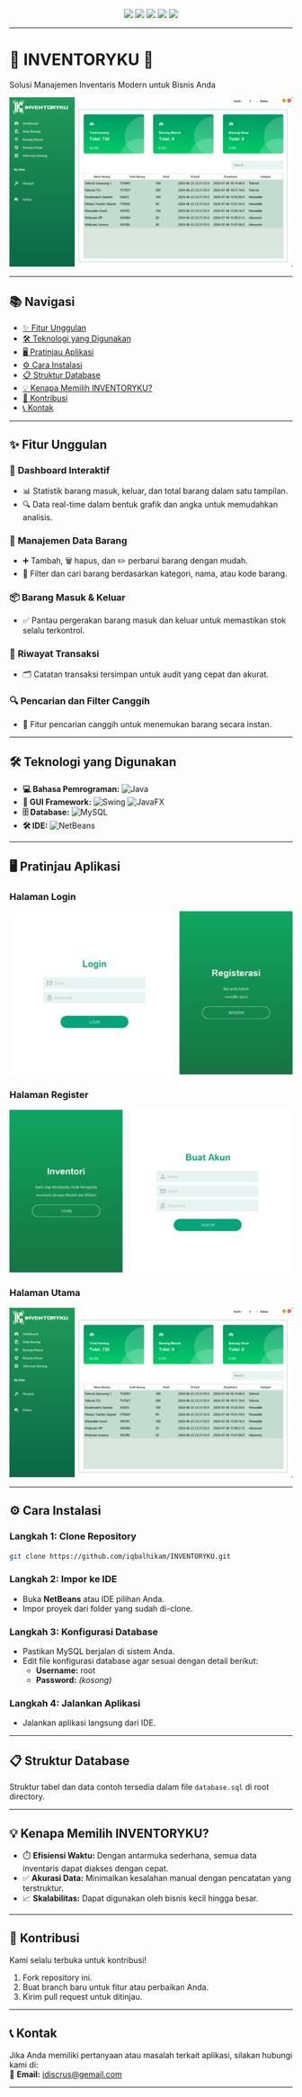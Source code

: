 <p align="center">
  <img src="https://img.shields.io/badge/Java-ED8B00?style=for-the-badge&logo=java&logoColor=white" />
  <img src="https://img.shields.io/badge/Swing-GUI-blue?style=for-the-badge" />
  <img src="https://img.shields.io/badge/JavaFX-8a8a8a?style=for-the-badge" />
  <img src="https://img.shields.io/badge/MySQL-4479A1?style=for-the-badge&logo=mysql&logoColor=white" />
  <img src="https://img.shields.io/badge/NetBeans-1B6AC6?style=for-the-badge&logo=apache-netbeans-ide&logoColor=white" />
</p>

---

# 🌟 **INVENTORYKU** 🌟  
Solusi Manajemen Inventaris Modern untuk Bisnis Anda  

![Logo](Screenshot.png)  

---

## 📚 **Navigasi**  
- [✨ Fitur Unggulan](#-fitur-unggulan)  
- [🛠️ Teknologi yang Digunakan](#️-teknologi-yang-digunakan)  
- [🖥️ Pratinjau Aplikasi](#️-pratinjau-aplikasi)  
- [⚙️ Cara Instalasi](#-cara-instalasi)  
- [📋 Struktur Database](#-struktur-database)  
- [💡 Kenapa Memilih INVENTORYKU?](#-kenapa-memilih-inventoryku)  
- [🤝 Kontribusi](#-kontribusi)  
- [📞 Kontak](#-kontak)  

---

## ✨ **Fitur Unggulan**  
### 🚀 **Dashboard Interaktif**  
- 📊 Statistik barang masuk, keluar, dan total barang dalam satu tampilan.  
- 🔍 Data real-time dalam bentuk grafik dan angka untuk memudahkan analisis.

### 🛒 **Manajemen Data Barang**  
- ➕ Tambah, 🗑️ hapus, dan ✏️ perbarui barang dengan mudah.  
- 🔎 Filter dan cari barang berdasarkan kategori, nama, atau kode barang.  

### 📦 **Barang Masuk & Keluar**  
- ✅ Pantau pergerakan barang masuk dan keluar untuk memastikan stok selalu terkontrol.  

### 📜 **Riwayat Transaksi**  
- 🗂️ Catatan transaksi tersimpan untuk audit yang cepat dan akurat.

### 🔍 **Pencarian dan Filter Canggih**  
- 🔧 Fitur pencarian canggih untuk menemukan barang secara instan.  

---

## 🛠️ **Teknologi yang Digunakan**  
- **💻 Bahasa Pemrograman:** ![Java](https://img.shields.io/badge/Java-ED8B00?style=for-the-badge&logo=java&logoColor=white)  
- **🎨 GUI Framework:** ![Swing](https://img.shields.io/badge/Swing-GUI-blue?style=for-the-badge)  ![JavaFX](https://img.shields.io/badge/JavaFX-8a8a8a?style=for-the-badge)  
- **🗄️ Database:** ![MySQL](https://img.shields.io/badge/MySQL-4479A1?style=for-the-badge&logo=mysql&logoColor=white)  
- **🛠️ IDE:** ![NetBeans](https://img.shields.io/badge/NetBeans-1B6AC6?style=for-the-badge&logo=apache-netbeans-ide&logoColor=white)  

---

## 🖥️ **Pratinjau Aplikasi**  

### **Halaman Login**  
![LOGIN](Login.png)  

### **Halaman Register**  
![REGISTER](Register.png)  

### **Halaman Utama**  
![INVENTORYKU](Screenshot.png)  

---

## ⚙ **Cara Instalasi**  
### Langkah 1: Clone Repository  
```bash  
git clone https://github.com/iqbalhikam/INVENTORYKU.git  
```  

### Langkah 2: Impor ke IDE  
- Buka **NetBeans** atau IDE pilihan Anda.  
- Impor proyek dari folder yang sudah di-clone.  

### Langkah 3: Konfigurasi Database  
- Pastikan MySQL berjalan di sistem Anda.  
- Edit file konfigurasi database agar sesuai dengan detail berikut:  
  - **Username:** root  
  - **Password:** *(kosong)*  

### Langkah 4: Jalankan Aplikasi  
- Jalankan aplikasi langsung dari IDE.  

---

## 📋 **Struktur Database**  
Struktur tabel dan data contoh tersedia dalam file `database.sql` di root directory.  

---

## 💡 **Kenapa Memilih INVENTORYKU?**  
- ⏱️ **Efisiensi Waktu:** Dengan antarmuka sederhana, semua data inventaris dapat diakses dengan cepat.  
- ✅ **Akurasi Data:** Minimalkan kesalahan manual dengan pencatatan yang terstruktur.  
- 📈 **Skalabilitas:** Dapat digunakan oleh bisnis kecil hingga besar.  

---

## 🤝 **Kontribusi**  
Kami selalu terbuka untuk kontribusi!  
1. Fork repository ini.  
2. Buat branch baru untuk fitur atau perbaikan Anda.  
3. Kirim pull request untuk ditinjau.  

---

## 📞 **Kontak**  
Jika Anda memiliki pertanyaan atau masalah terkait aplikasi, silakan hubungi kami di:  
📧 **Email:** idiscrus@gemail.com  

---


